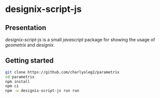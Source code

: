 designix-script-js
==================


Presentation
------------

*designix-script-js* is a small *javascript* package for showing the usage of *geometrix* and *designix*.

Getting started
---------------

```bash
git clone https://github.com/charlyoleg2/parametrix
cd parametrix
npm install
npm ci
npm -w designix-script-js run run
```




